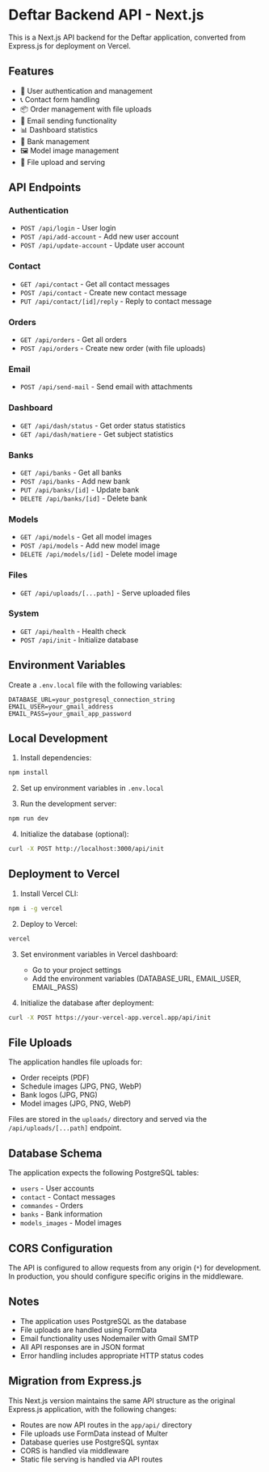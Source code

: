 # Deftar Backend API - Next.js

This is a Next.js API backend for the Deftar application, converted from Express.js for deployment on Vercel.

## Features

- 🔐 User authentication and management
- 📞 Contact form handling
- 📦 Order management with file uploads
- 📧 Email sending functionality
- 📊 Dashboard statistics
- 🏦 Bank management
- 🖼️ Model image management
- 📁 File upload and serving

## API Endpoints

### Authentication

- `POST /api/login` - User login
- `POST /api/add-account` - Add new user account
- `POST /api/update-account` - Update user account

### Contact

- `GET /api/contact` - Get all contact messages
- `POST /api/contact` - Create new contact message
- `PUT /api/contact/[id]/reply` - Reply to contact message

### Orders

- `GET /api/orders` - Get all orders
- `POST /api/orders` - Create new order (with file uploads)

### Email

- `POST /api/send-mail` - Send email with attachments

### Dashboard

- `GET /api/dash/status` - Get order status statistics
- `GET /api/dash/matiere` - Get subject statistics

### Banks

- `GET /api/banks` - Get all banks
- `POST /api/banks` - Add new bank
- `PUT /api/banks/[id]` - Update bank
- `DELETE /api/banks/[id]` - Delete bank

### Models

- `GET /api/models` - Get all model images
- `POST /api/models` - Add new model image
- `DELETE /api/models/[id]` - Delete model image

### Files

- `GET /api/uploads/[...path]` - Serve uploaded files

### System

- `GET /api/health` - Health check
- `POST /api/init` - Initialize database

## Environment Variables

Create a `.env.local` file with the following variables:

```env
DATABASE_URL=your_postgresql_connection_string
EMAIL_USER=your_gmail_address
EMAIL_PASS=your_gmail_app_password
```

## Local Development

1. Install dependencies:

```bash
npm install
```

2. Set up environment variables in `.env.local`

3. Run the development server:

```bash
npm run dev
```

4. Initialize the database (optional):

```bash
curl -X POST http://localhost:3000/api/init
```

## Deployment to Vercel

1. Install Vercel CLI:

```bash
npm i -g vercel
```

2. Deploy to Vercel:

```bash
vercel
```

3. Set environment variables in Vercel dashboard:

   - Go to your project settings
   - Add the environment variables (DATABASE_URL, EMAIL_USER, EMAIL_PASS)

4. Initialize the database after deployment:

```bash
curl -X POST https://your-vercel-app.vercel.app/api/init
```

## File Uploads

The application handles file uploads for:

- Order receipts (PDF)
- Schedule images (JPG, PNG, WebP)
- Bank logos (JPG, PNG)
- Model images (JPG, PNG, WebP)

Files are stored in the `uploads/` directory and served via the `/api/uploads/[...path]` endpoint.

## Database Schema

The application expects the following PostgreSQL tables:

- `users` - User accounts
- `contact` - Contact messages
- `commandes` - Orders
- `banks` - Bank information
- `models_images` - Model images

## CORS Configuration

The API is configured to allow requests from any origin (`*`) for development. In production, you should configure specific origins in the middleware.

## Notes

- The application uses PostgreSQL as the database
- File uploads are handled using FormData
- Email functionality uses Nodemailer with Gmail SMTP
- All API responses are in JSON format
- Error handling includes appropriate HTTP status codes

## Migration from Express.js

This Next.js version maintains the same API structure as the original Express.js application, with the following changes:

- Routes are now API routes in the `app/api/` directory
- File uploads use FormData instead of Multer
- Database queries use PostgreSQL syntax
- CORS is handled via middleware
- Static file serving is handled via API routes
